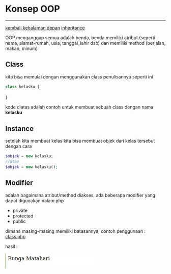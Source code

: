 # Konsep OOP
---
[kembali kehalaman depan](../README.md) 
[inheritance](child.md)

OOP menganggap semua adalah benda, benda memiliki atribut (seperti nama, alamat-rumah, usia, tanggal_lahir dsb) dan memiliki method (berjalan, makan, minum)

## Class
kita bisa memulai dengan menggunakan class penulisannya seperti ini

```php
class kelasku {

}
```
kode diatas adalah contoh untuk membuat sebuah class dengan nama **kelasku** 

## Instance
setelah kita membuat kelas kita bisa membuat objek dari kelas tersebut dengan cara

```php
$objek = new kelasku;
//atau
$objek = new kelasku();
```

## Modifier
adalah bagaimana atribut/method diakses, ada beberapa modifier yang dapat digunakan dalam php
* private
* protected
* public

dimana masing-masing memiliki batasannya, contoh penggunaan : [class.php](../demo/class.php)

hasil :

![class.php demo](../pic/as.png)